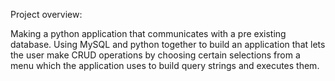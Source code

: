 Project overview:

Making a python application that communicates with a pre existing database. Using MySQL and python together to build an application that lets the user make CRUD operations by choosing certain selections from a menu which the application uses to build query strings and executes them.